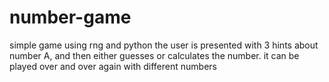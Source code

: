 # number-game
simple game using rng and python
the user is presented with 3 hints about number A, and then either guesses or calculates the number. 
it can be played over and over again with different numbers
